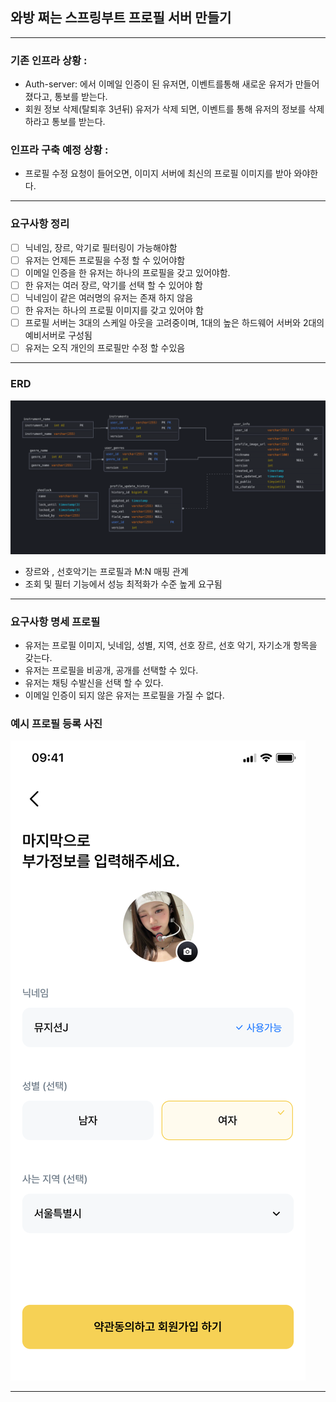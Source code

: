 ## 와방 쩌는 스프링부트 프로필 서버 만들기

---

### 기존 인프라 상황 :
- Auth-server: 에서 이메일 인증이 된 유저면, 이벤트를통해 새로운 유저가 만들어졌다고, 통보를 받는다. 
- 회원 정보 삭제(탈퇴후 3년뒤) 유저가 삭제 되면, 이벤트를 통해 유저의 정보를 삭제하라고 통보를 받는다. 



### 인프라 구축 예정 상황 :
- 프로필 수정 요청이 들어오면, 이미지 서버에 최신의 프로필 이미지를 받아 와야한다.



---
### 요구사항 정리 
- [ ] 닉네임, 장르, 악기로 필터링이 가능해야함
- [ ] 유저는 언제든 프로필을 수정 할 수 있어야함 
- [ ] 이메일 인증을 한 유저는 하나의 프로필을 갖고 있어야함.
- [ ] 한 유저는 여러 장르, 악기를 선택 할 수 있어야 함 
- [ ] 닉네임이 같은 여러명의 유저는 존재 하지 않음 
- [ ] 한 유저는 하나의 프로필 이미지를 갖고 있어야 함
- [ ] 프로필 서버는 3대의 스케일 아웃을 고려중이며, 1대의 높은 하드웨어 서버와 2대의 예비서버로 구성됨 
- [ ] 유저는 오직 개인의 프로필만 수정 할 수있음

---

### ERD
![erd3.png](readMe_images/erd3.png)
- 장르와 , 선호악기는 프로필과 M:N 매핑 관계
- 조회 및 필터 기능에서 성능 최적화가 수준 높게 요구됨
---

### 요구사항 명세 프로필 
- 유저는 프로필 이미지, 닛네임, 성별, 지역, 선호 장르, 선호 악기, 자기소개 항목을 갖는다. 
- 유저는 프로필을 비공개, 공개를 선택할 수 있다. 
- 유저는 채팅 수발신을 선택 할 수 있다.
- 이메일 인증이 되지 않은 유저는 프로필을 가질 수 없다. 


### 예시 프로필 등록 사진
![UserProfile.png](readMe_images/UserProfile.png)


---



